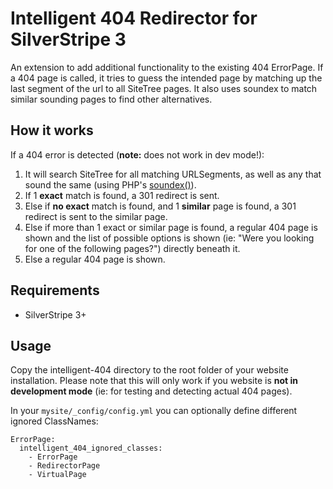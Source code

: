 # Intelligent 404 Redirector for SilverStripe 3
An extension to add additional functionality to the existing 404 ErrorPage.
If a 404 page is called, it tries to guess the intended page by matching up the
last segment of the url to all SiteTree pages. It also uses soundex to match similar
sounding pages to find other alternatives.

## How it works
If a 404 error is detected (**note:** does not work in dev mode!):

1. It will search SiteTree for all matching URLSegments, as well as any that sound the same
(using PHP's [soundex()](http://php.net/manual/en/function.soundex.php)).
2. If 1 **exact** match is found, a 301 redirect is sent.
3. Else if **no exact** match is found, and 1 **similar** page is found, a 301 redirect is sent
to the similar page.
4. Else if more than 1 exact or similar page is found, a regular 404 page is shown and the list of
possible options is shown (ie: "Were you looking for one of the following pages?") directly beneath it.
5. Else a regular 404 page is shown.

## Requirements
* SilverStripe 3+

## Usage
Copy the intelligent-404 directory to the root folder of your website installation. Please note
that this will only work if you website is **not in development mode** (ie: for testing and detecting actual 404 pages).

In your `mysite/_config/config.yml` you can optionally define different ignored ClassNames:
```
ErrorPage:
  intelligent_404_ignored_classes:
    - ErrorPage
    - RedirectorPage
    - VirtualPage
```
